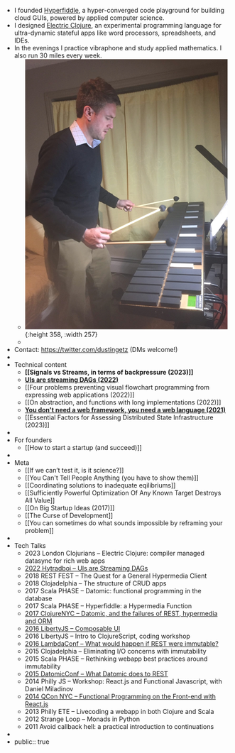 - I founded [Hyperfiddle](https://www.hyperfiddle.net/), a hyper-converged code playground for building cloud GUIs, powered by applied computer science.
- I designed [Electric Clojure](https://github.com/hyperfiddle/electric), an experimental programming language for ultra-dynamic stateful apps like word processors, spreadsheets, and IDEs.
- In the evenings I practice vibraphone and study applied mathematics. I also run 30 miles every week.
	- ![2016-vibraphone.jpg](../assets/2016-vibraphone_1677511165637_0.jpg){:height 358, :width 257}
	-
- Contact: https://twitter.com/dustingetz (DMs welcome!)
-
- Technical content
	- **[[Signals vs Streams, in terms of backpressure (2023)]]**
	- **[UIs are streaming DAGs (2022)](https://hyperfiddle.notion.site/UIs-are-streaming-DAGs-e181461681a8452bb9c7a9f10f507991)**
	- [[Four problems preventing visual flowchart programming from expressing web applications (2022)]]
	- [[On abstraction, and functions with long implementations (2022)]]
	- **[You don't need a web framework, you need a web language (2021)](https://hyperfiddle.notion.site/Reactive-Clojure-You-don-t-need-a-web-framework-you-need-a-web-language-44b5bfa526be4af282863f34fa1cfffc)**
	- [[Essential Factors for Assessing Distributed State Infrastructure (2023)]]
-
- For founders
	- [[How to start a startup (and succeed)]]
-
- Meta
	- [[If we can’t test it, is it science?]]
	- [[You Can't Tell People Anything (you have to show them)]]
	- [[Coordinating solutions to inadequate eqilibriums]]
	- [[Sufficiently Powerful Optimization Of Any Known Target Destroys All Value]]
	- [[On Big Startup Ideas (2017)]]
	- [[The Curse of Development]]
	- [[You can sometimes do what sounds impossible by reframing your problem]]
-
- Tech Talks
	- 2023 London Clojurians – Electric Clojure: compiler managed datasync for rich web apps
	- [2022 Hytradboi – UIs are Streaming DAGs](https://hyperfiddle.notion.site/UIs-are-streaming-DAGs-e181461681a8452bb9c7a9f10f507991)
	- 2018 REST FEST – The Quest for a General Hypermedia Client
	- 2018 Clojadelphia – The structure of CRUD apps
	- 2017 Scala PHASE – Datomic: functional programming in the database
	- 2017 Scala PHASE – Hyperfiddle: a Hypermedia Function
	- [2017 ClojureNYC – Datomic, and the failures of REST, hypermedia and ORM](https://s3.amazonaws.com/www.dustingetz.com/Getz+2017+Datomic%2C+ORM%2C+Hypermedia+-+ClojureNYC.pdf)
	- [2016 LibertyJS – Composable UI](https://www.youtube.com/watch?v=6888V9YsObM)
	- 2016 LibertyJS – Intro to ClojureScript, coding workshop
	- [2016 LambdaConf – What would happen if REST were immutable?](https://docs.google.com/document/d/1hb9qB_d9jlDUpgTSBcFELGhKuWVecVzgGCcOeR9UueE/edit#heading=h.up2n5n7x3shf)
	- 2015 Clojadelphia – Eliminating I/O concerns with immutability
	- 2015 Scala PHASE – Rethinking webapp best practices around immutability
	- [2015 DatomicConf – What Datomic does to REST](http://web.archive.org/web/20200810210507/http://www.dustingetz.com/:what-datomic-does-to-rest/)
	- 2014 Philly JS – Workshop: React.js and Functional Javascript, with Daniel Miladinov
	- [2014 QCon NYC – Functional Programming on the Front-end with React.js](https://www.infoq.com/presentations/fp-facebook-react)
	- 2013 Philly ETE – Livecoding a webapp in both Clojure and Scala
	- 2012 Strange Loop – Monads in Python
	- 2011 Avoid callback hell: a practical introduction to continuations
-
- public:: true